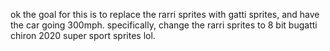 ok the goal for this is to replace the rarri sprites with gatti sprites, and have the car going 300mph. specifically, change the rarri sprites to 8 bit bugatti chiron 2020 super sport sprites lol.
